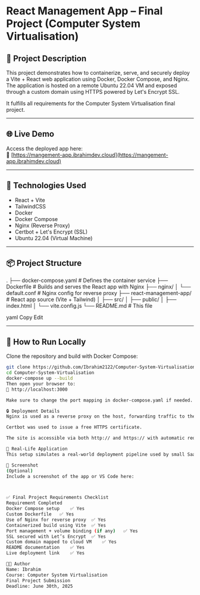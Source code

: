 # React Management App – Final Project (Computer System Virtualisation)

## 📝 Project Description

This project demonstrates how to containerize, serve, and securely deploy a Vite + React web application using Docker, Docker Compose, and Nginx. The application is hosted on a remote Ubuntu 22.04 VM and exposed through a custom domain using HTTPS powered by Let's Encrypt SSL.

It fulfills all requirements for the Computer System Virtualisation final project.

---

## 🌐 Live Demo

Access the deployed app here:  
🔗 [https://mangement-app.ibrahimdev.cloud](https://mangement-app.ibrahimdev.cloud)

---

## 🧰 Technologies Used

- React + Vite
- TailwindCSS
- Docker
- Docker Compose
- Nginx (Reverse Proxy)
- Certbot + Let's Encrypt (SSL)
- Ubuntu 22.04 (Virtual Machine)

---

## 📦 Project Structure

.
├── docker-compose.yaml # Defines the container service
├── Dockerfile # Builds and serves the React app with Nginx
├── nginx/
│ └── default.conf # Nginx config for reverse proxy
├── react-management-app/ # React app source (Vite + Tailwind)
│ ├── src/
│ ├── public/
│ ├── index.html
│ └── vite.config.js
└── README.md # This file

yaml
Copy
Edit

---

## 🚀 How to Run Locally

Clone the repository and build with Docker Compose:

```bash
git clone https://github.com/Ibrahim2122/Computer-System-Virtualisation.git
cd Computer-System-Virtualisation
docker-compose up --build
Then open your browser to:
📍 http://localhost:3000

Make sure to change the port mapping in docker-compose.yaml if needed.

🔒 Deployment Details
Nginx is used as a reverse proxy on the host, forwarding traffic to the Docker container.

Certbot was used to issue a free HTTPS certificate.

The site is accessible via both http:// and https:// with automatic redirection to HTTPS.

🧠 Real-Life Application
This setup simulates a real-world deployment pipeline used by small SaaS teams or solo developers to host frontend apps securely in the cloud. It reflects best practices for container-based web app delivery.

📸 Screenshot
(Optional)
Include a screenshot of the app or VS Code here:



✅ Final Project Requirements Checklist
Requirement	Completed
Docker Compose setup	✅ Yes
Custom Dockerfile	✅ Yes
Use of Nginx for reverse proxy	✅ Yes
Containerized build using Vite	✅ Yes
Port management + volume binding (if any)	✅ Yes
SSL secured with Let’s Encrypt	✅ Yes
Custom domain mapped to cloud VM	✅ Yes
README documentation	✅ Yes
Live deployment link	✅ Yes

👨‍💻 Author
Name: Ibrahim
Course: Computer System Virtualisation
Final Project Submission
Deadline: June 30th, 2025
```
